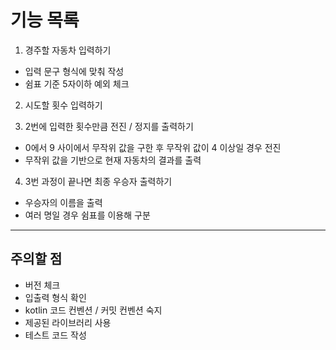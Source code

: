 # 기능 목록

1. 경주할 자동차 입력하기
- 입력 문구 형식에 맞춰 작성
- 쉼표 기준 5자이하 예외 체크

2. 시도할 횟수 입력하기

3. 2번에 입력한 횟수만큼 전진 / 정지를 출력하기
- 0에서 9 사이에서 무작위 값을 구한 후 무작위 값이 4 이상일 경우 전진
- 무작위 값을 기반으로 현재 자동차의 결과를 출력

4. 3번 과정이 끝나면 최종 우승자 출력하기
- 우승자의 이름을 출력
- 여러 명일 경우 쉼표를 이용해 구분


***
## 주의할 점
- 버전 체크
- 입출력 형식 확인
- kotlin 코드 컨벤션 / 커밋 컨벤션 숙지
- 제공된 라이브러리 사용
- 테스트 코드 작성